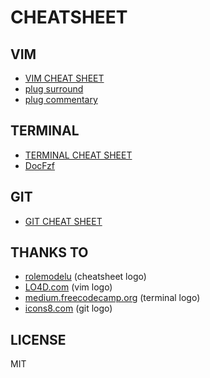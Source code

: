 # CHEATSHEET

## VIM
* [VIM CHEAT SHEET](./vim.md)
* [plug surround](./plug_surround.md)
* [plug commentary](./plug_commentary.md)

## TERMINAL
* [TERMINAL CHEAT SHEET](./terminal.md)
* [DocFzf](./docFzf.md)

## GIT
* [GIT CHEAT SHEET](./git.md)

## THANKS TO
* [rolemodelu](http://rolemodelu.com) (cheatsheet logo)
* [LO4D.com](lo4d.com) (vim logo)
* [medium.freecodecamp.org](medium.freecodecamp.org/) (terminal logo)
* [icons8.com](icons8.com) (git logo)

## LICENSE
MIT

